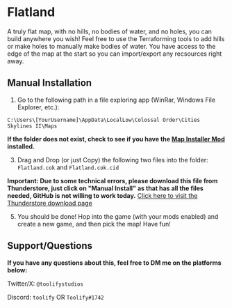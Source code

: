 # Flatland

A truly flat map, with no hills, no bodies of water, and no holes, you can build anywhere you wish! Feel free to use the Terraforming tools to add hills or make holes to manually make bodies of water. You have access to the edge of the map at the start so you can import/export any recsources right away.

## Manual Installation

1. Go to the following path in a file exploring app (WinRar, Windows File Explorer, etc.):

`C:\Users\[YourUsername]\AppData\LocalLow\Colossal Order\Cities Skylines II\Maps`

**If the folder does not exist, check to see if you have the [Map Installer Mod](https://thunderstore.io/c/cities-skylines-ii/p/Cities2Modding/MapInstaller/) installed.**

3. Drag and Drop (or just Copy) the following two files into the folder:
   `Flatland.cok` and `Flatland.cok.cid`

**Important: Due to some technical errors, please download this file from Thunderstore, just click on "Manual Install" as that has all the files needed, GitHub is not willing to work today.**
[Click here to visit the Thunderstore download page](https://thunderstore.io/c/cities-skylines-ii/p/toolify/Flatland/)

5. You should be done! Hop into the game (with your mods enabled) and create a new game, and then pick the map! Have fun!

## Support/Questions

**If you have any questions about this, feel free to DM me on the platforms below:**

Twitter/X: `@toolifystudios`

Discord: `toolify` OR `Toolify#1742`

